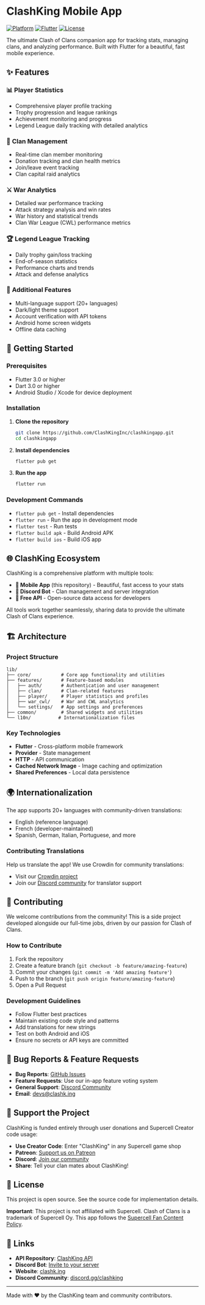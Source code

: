 # ClashKing Mobile App

[![Platform](https://img.shields.io/badge/platform-Android%20%7C%20iOS-blue)](https://github.com/ClashKingInc)
[![Flutter](https://img.shields.io/badge/Flutter-3.0+-blue)](https://flutter.dev)
[![License](https://img.shields.io/badge/license-Open%20Source-green)](https://github.com/ClashKingInc)

The ultimate Clash of Clans companion app for tracking stats, managing clans, and analyzing performance. Built with Flutter for a beautiful, fast mobile experience.

## ✨ Features

### 📊 **Player Statistics**
- Comprehensive player profile tracking
- Trophy progression and league rankings
- Achievement monitoring and progress
- Legend League daily tracking with detailed analytics

### 🏰 **Clan Management**
- Real-time clan member monitoring
- Donation tracking and clan health metrics
- Join/leave event tracking
- Clan capital raid analytics

### ⚔️ **War Analytics**
- Detailed war performance tracking
- Attack strategy analysis and win rates
- War history and statistical trends
- Clan War League (CWL) performance metrics

### 🏆 **Legend League Tracking**
- Daily trophy gain/loss tracking
- End-of-season statistics
- Performance charts and trends
- Attack and defense analytics

### 🔧 **Additional Features**
- Multi-language support (20+ languages)
- Dark/light theme support
- Account verification with API tokens
- Android home screen widgets
- Offline data caching

## 🚀 Getting Started

### Prerequisites
- Flutter 3.0 or higher
- Dart 3.0 or higher
- Android Studio / Xcode for device deployment

### Installation

1. **Clone the repository**
   ```bash
   git clone https://github.com/ClashKingInc/clashkingapp.git
   cd clashkingapp
   ```

2. **Install dependencies**
   ```bash
   flutter pub get
   ```

3. **Run the app**
   ```bash
   flutter run
   ```

### Development Commands

- `flutter pub get` - Install dependencies
- `flutter run` - Run the app in development mode
- `flutter test` - Run tests
- `flutter build apk` - Build Android APK
- `flutter build ios` - Build iOS app

## 🌐 ClashKing Ecosystem

ClashKing is a comprehensive platform with multiple tools:

- **📱 Mobile App** (this repository) - Beautiful, fast access to your stats
- **🤖 Discord Bot** - Clan management and server integration
- **🔗 Free API** - Open-source data access for developers

All tools work together seamlessly, sharing data to provide the ultimate Clash of Clans experience.

## 🏗️ Architecture

### Project Structure
```
lib/
├── core/           # Core app functionality and utilities
├── features/       # Feature-based modules
│   ├── auth/       # Authentication and user management
│   ├── clan/       # Clan-related features
│   ├── player/     # Player statistics and profiles
│   ├── war_cwl/    # War and CWL analytics
│   └── settings/   # App settings and preferences
├── common/         # Shared widgets and utilities
└── l10n/          # Internationalization files
```

### Key Technologies
- **Flutter** - Cross-platform mobile framework
- **Provider** - State management
- **HTTP** - API communication
- **Cached Network Image** - Image caching and optimization
- **Shared Preferences** - Local data persistence

## 🌍 Internationalization

The app supports 20+ languages with community-driven translations:

- English (reference language)
- French (developer-maintained)
- Spanish, German, Italian, Portuguese, and more

### Contributing Translations
Help us translate the app! We use Crowdin for community translations:
- Visit our [Crowdin project](https://crowdin.com/project/clashkingapp)
- Join our [Discord community](https://discord.gg/clashking) for translator support

## 🤝 Contributing

We welcome contributions from the community! This is a side project developed alongside our full-time jobs, driven by our passion for Clash of Clans.

### How to Contribute
1. Fork the repository
2. Create a feature branch (`git checkout -b feature/amazing-feature`)
3. Commit your changes (`git commit -m 'Add amazing feature'`)
4. Push to the branch (`git push origin feature/amazing-feature`)
5. Open a Pull Request

### Development Guidelines
- Follow Flutter best practices
- Maintain existing code style and patterns
- Add translations for new strings
- Test on both Android and iOS
- Ensure no secrets or API keys are committed

## 🐛 Bug Reports & Feature Requests

- **Bug Reports**: [GitHub Issues](https://github.com/ClashKingInc/clashkingapp/issues)
- **Feature Requests**: Use our in-app feature voting system
- **General Support**: [Discord Community](https://discord.gg/clashking)
- **Email**: devs@clashk.ing

## 💖 Support the Project

ClashKing is funded entirely through user donations and Supercell Creator code usage:

- **Use Creator Code**: Enter "ClashKing" in any Supercell game shop
- **Patreon**: [Support us on Patreon](https://www.patreon.com/clashking)
- **Discord**: [Join our community](https://discord.gg/clashking)
- **Share**: Tell your clan mates about ClashKing!

## 📜 License

This project is open source. See the source code for implementation details.

**Important**: This project is not affiliated with Supercell. Clash of Clans is a trademark of Supercell Oy. This app follows the [Supercell Fan Content Policy](https://supercell.com/en/fan-content-policy/).

## 🔗 Links

- **API Repository**: [ClashKing API](https://github.com/ClashKingInc/ClashKingAPI)
- **Discord Bot**: [Invite to your server](https://discord.com/api/oauth2/authorize?client_id=824653933347209227&permissions=8&scope=bot%20applications.commands)
- **Website**: [clashk.ing](https://clashk.ing)
- **Discord Community**: [discord.gg/clashking](https://discord.gg/clashking)

---

Made with ❤️ by the ClashKing team and community contributors.
